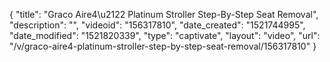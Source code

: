 {
    "title": "Graco  Aire4\u2122 Platinum Stroller Step-By-Step Seat Removal",
    "description": "",
    "videoid": "156317810",
    "date_created": "1521744995",
    "date_modified": "1521820339",
    "type": "captivate",
    "layout": "video",
    "url": "\/v\/graco-aire4-platinum-stroller-step-by-step-seat-removal\/156317810"
}